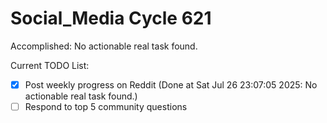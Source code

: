 # Social_Media Cycle 621

Accomplished: No actionable real task found.

Current TODO List:

- [x] Post weekly progress on Reddit  (Done at Sat Jul 26 23:07:05 2025: No actionable real task found.)
- [ ] Respond to top 5 community questions